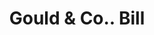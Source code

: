---
doi: 10.7916/D8PK1T80
date_other: '1870'
date_other_textual: 1870-1879
form: printed ephemera
genre:
- Invoices
name:
- Gould & Co.
object_in_context_url: https://biggert.cul.columbia.edu/items/view/ave_biggert_01406
subject_hierarchical_geographic:
- Philadelphia, Pennsylvania, United States
subject_name:
- Gould & Co.
title: Gould & Co.. Bill
sort_title: Gould & Co.. Bill
call_number: ave_biggert_01406
coordinates:
- 40.00944444444445,-75.13333333333334
pid: ave_biggert_01406
identifiers: ave_biggert_01406
permalink: /biggert/ave_biggert_01406/
layout: iiif-image-page
---